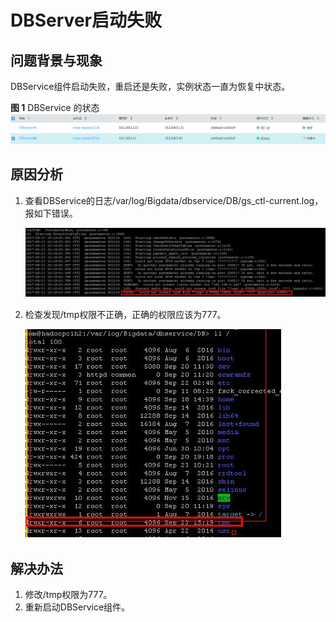 # DBServer启动失败<a name="ZH-CN_TOPIC_0185002831"></a>

## 问题背景与现象<a name="zh-cn_topic_0167274908_sd64242caa665405798481482f49ab0ee"></a>

DBService组件启动失败，重启还是失败，实例状态一直为恢复中状态。

**图 1**  DBService 的状态<a name="zh-cn_topic_0167274908_fig233855783611"></a>  
![](figures/DBService-的状态.png "DBService-的状态")

## 原因分析<a name="zh-cn_topic_0167274908_s4871ca6d7a6b47b1a0f8266b84631f32"></a>

1.  查看DBService的日志/var/log/Bigdata/dbservice/DB/gs\_ctl-current.log，报如下错误。

    ![](figures/zh-cn_image_0167275502.jpg)

2.  检查发现/tmp权限不正确，正确的权限应该为777。

    ![](figures/zh-cn_image_0167275793.jpg)


## 解决办法<a name="zh-cn_topic_0167274908_section4599086017025"></a>

1.  修改/tmp权限为777。
2.  重新启动DBService组件。

